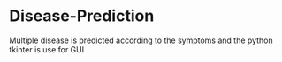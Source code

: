 # Disease-Prediction
Multiple disease is predicted according to the symptoms and the python tkinter is use for GUI

